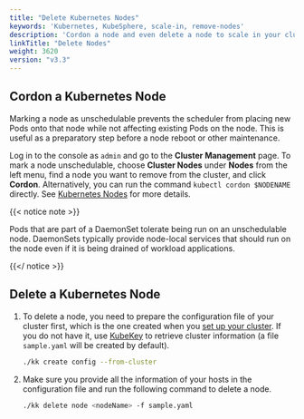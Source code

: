 ```yaml
---
title: "Delete Kubernetes Nodes"
keywords: 'Kubernetes, KubeSphere, scale-in, remove-nodes'
description: 'Cordon a node and even delete a node to scale in your cluster.'
linkTitle: "Delete Nodes"
weight: 3620
version: "v3.3"
---
```


## Cordon a Kubernetes Node

Marking a node as unschedulable prevents the scheduler from placing new Pods onto that node while not affecting existing Pods on the node. This is useful as a preparatory step before a node reboot or other maintenance.

Log in to the console as `admin` and go to the **Cluster Management** page. To mark a node unschedulable, choose **Cluster Nodes** under **Nodes** from the left menu, find a node you want to remove from the cluster, and click **Cordon**. Alternatively, you can run the command `kubectl cordon $NODENAME` directly. See [Kubernetes Nodes](https://kubernetes.io/docs/concepts/architecture/nodes/) for more details.

{{< notice note >}}

Pods that are part of a DaemonSet tolerate being run on an unschedulable node. DaemonSets typically provide node-local services that should run on the node even if it is being drained of workload applications.

{{</ notice >}}

## Delete a Kubernetes Node

1. To delete a node, you need to prepare the configuration file of your cluster first, which is the one created when you [set up your cluster](../../introduction/multioverview/#1-create-an-example-configuration-file). If you do not have it, use [KubeKey](https://github.com/kubesphere/kubekey) to retrieve cluster information (a file `sample.yaml` will be created by default).

   ```bash
   ./kk create config --from-cluster
   ```

2. Make sure you provide all the information of your hosts in the configuration file and run the following command to delete a node.

   ```bash
   ./kk delete node <nodeName> -f sample.yaml
   ```
